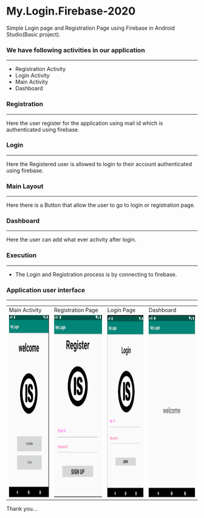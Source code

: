 #  My.Login.Firebase-2020
Simple Login page and Registration Page using Firebase in Android Studio(Basic project).

### We have following activities in our application
 ****

  - Registration Activity
  - Login Activity
  - Main Activity
  - Dashboard
  
### Registration
**** 
Here the user register for the application using mail id which is authenticated using firebase.

### Login
**** 
Here the Registered user is allowed to login to their account
authenticated using firebase.

### Main Layout
****
Here there is a Button that allow the user to go to login or registration page.

### Dashboard
****
Here the user can add what ever activity after login.

### Execution
 ****
- The Login and Registration process is by connecting to firebase.

### Application user interface
 ****
<table>
  <tr>
    <td>Main Activity</td>
     <td>Registration Page</td>
     <td>Login Page</td>
	  <td>Dashboard</td>
  </tr>
  <tr>
    <td><img src="img/main.png" width=270 height=480></td>
    <td><img src="img/register.png" width=270 height=480></td>
    <td><img src="img/login.png" width=270 height=480></td>
	 <td><img src="img/dashboard.png" width=270 height=480></td>
  </tr>
 </table>

Thank you...
